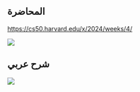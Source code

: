 ## المحاضرة

https://cs50.harvard.edu/x/2024/weeks/4/

![](https://www.youtube.com/watch?v=F9-yqoS7b8w)
## شرح عربي

![](https://www.youtube.com/watch?v=cvd_Z5Xz9Gw&list=PLnrlZUDQofUv7JE4QIahAyztrQU9bnJmd&index=36)